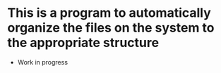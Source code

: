 # This is a program to automatically organize the files on the system to the appropriate structure

- Work in progress
